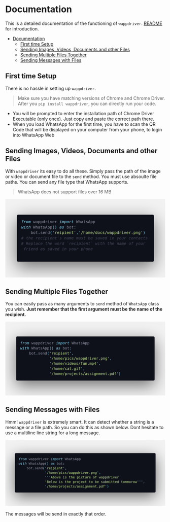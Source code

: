 # Documentation

This is a detailed documentation of the functioning of `wappdriver`. [README](https://aahnik.github.io/wappdriver) for introduction.

- [Documentation](#documentation)
  - [First time Setup](#first-time-setup)
  - [Sending Images, Videos, Documents and other Files](#sending-images-videos-documents-and-other-files)
  - [Sending Multiple Files Together](#sending-multiple-files-together)
  - [Sending Messages with Files](#sending-messages-with-files)

## First time Setup

There is no hassle in setting up `wappdriver`.
>Make sure you have matching versions of Chrome and Chrome Driver.
After you `pip install wappdriver`, you can directly run your code. 
- You will be prompted to enter the installation path of Chrome Driver Executable (only once). Just copy and paste the correct path there. 
- When you load WhatsApp for the first time, you have to scan the QR Code that will be displayed on your computer from your phone, to login into WhatsApp Web



## Sending Images, Videos, Documents and other Files

With `wappdriver` its easy to do all these. Simply pass the path of the image or video or document file to the `send` method. You must use absoulte file paths.
You can send any file type that WhatsApp supports.
> WhatsApp does not support files over 16 MB

![sending an image](images/sending_media.png)

## Sending Multiple Files Together

You can easily pass as many arguments to `send` method of `WhatsApp` class you wish.
**Just remember that the first argument must be the name of the recipient.**

![sending multiple files](images/sending_multiple_files.png)


## Sending Messages with Files

Hmm! `wappdriver` is extremely smart. It can detect whether a string is a message or a file path. So you can do this as shown below. Dont hesitate to use a multiline line string for a long message. 

![files and messages](images/files_and_messages.png)

The messages will be send in exactly that order.